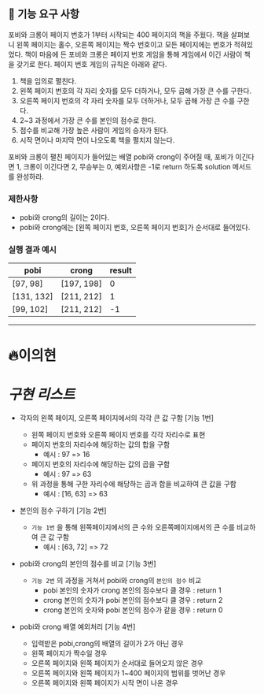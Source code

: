 ## 🚀 기능 요구 사항

포비와 크롱이 페이지 번호가 1부터 시작되는 400 페이지의 책을 주웠다. 책을 살펴보니 왼쪽 페이지는 홀수, 오른쪽 페이지는 짝수 번호이고 모든 페이지에는 번호가 적혀있었다. 책이 마음에 든 포비와 크롱은 페이지 번호 게임을 통해 게임에서 이긴 사람이 책을 갖기로 한다. 페이지 번호 게임의 규칙은 아래와 같다.

1. 책을 임의로 펼친다.
2. 왼쪽 페이지 번호의 각 자리 숫자를 모두 더하거나, 모두 곱해 가장 큰 수를 구한다.
3. 오른쪽 페이지 번호의 각 자리 숫자를 모두 더하거나, 모두 곱해 가장 큰 수를 구한다.
4. 2~3 과정에서 가장 큰 수를 본인의 점수로 한다.
5. 점수를 비교해 가장 높은 사람이 게임의 승자가 된다.
6. 시작 면이나 마지막 면이 나오도록 책을 펼치지 않는다.

포비와 크롱이 펼친 페이지가 들어있는 배열 pobi와 crong이 주어질 때, 포비가 이긴다면 1, 크롱이 이긴다면 2, 무승부는 0, 예외사항은 -1로 return 하도록 solution 메서드를 완성하라.

### 제한사항

- pobi와 crong의 길이는 2이다.
- pobi와 crong에는 [왼쪽 페이지 번호, 오른쪽 페이지 번호]가 순서대로 들어있다.

### 실행 결과 예시

| pobi       | crong      | result |
| ---------- | ---------- | ------ |
| [97, 98]   | [197, 198] | 0      |
| [131, 132] | [211, 212] | 1      |
| [99, 102]  | [211, 212] | -1     |

---

# 🔥이의현

# _구현 리스트_

- 각자의 왼쪽 페이지, 오른쪽 페이지에서의 각각 큰 값 구함 [기능 1번]

  - 왼쪽 페이지 번호와 오른쪽 페이지 번호를 각각 자리수로 표현
  - 페이지 번호의 자리수에 해당하는 값의 합을 구함
    - 예시 : 97 => 16
  - 페이지 번호의 자리수에 해당하는 값의 곱을 구함
    - 예시 : 97 => 63
  - 위 과정을 통해 구한 자리수에 해당하는 곱과 합을 비교하여 큰 값을 구함
    - 예시 : [16, 63] => 63

- 본인의 점수 구하기 [기능 2번]

  - `기능 1번` 을 통해 왼쪽페이지에서의 큰 수와 오른쪽페이지에서의 큰 수를 비교하여 큰 값 구함
    - 예시 : [63, 72] => 72

- pobi와 crong의 본인의 점수를 비교 [기능 3번]

  - `기능 2번` 의 과정을 거쳐서 pobi와 crong의 `본인의 점수` 비교
    - pobi 본인의 숫자가 crong 본인의 점수보다 클 경우 : return 1
    - crong 본인의 숫자가 pobi 본인의 점수보다 클 경우 : return 2
    - crong 본인의 숫자와 pobi 본인의 점수가 같을 경우 : return 0

- pobi와 crong 배열 예외처리 [기능 4번]

  - 입력받은 pobi,crong의 배열의 길이가 2가 아닌 경우
  - 왼쪽 페이지가 짝수일 경우
  - 오른쪽 페이지와 왼쪽 페이지가 순서대로 들어오지 않은 경우
  - 오른쪽 페이지와 왼쪽 페이지가 1~400 페이지의 범위를 벗어난 경우
  - 오른쪽 페이지와 왼쪽 페이지가 시작 면이 나온 경우
